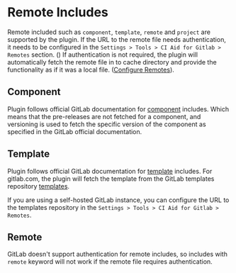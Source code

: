 # Remote Includes

Remote included such as `component`, `template`, `remote` and `project` are supported by the plugin.
If the URL to the remote file needs authentication, it needs to be configured in the `Settings > Tools > CI Aid for Gitlab > Remotes` section. ()
If authentication is not required, the plugin will automatically fetch the remote file in to cache directory and provide the functionality as if it was a local file. ([Configure Remotes](../configuration/remotes#gitlab-project-configuration)).

## Component
Plugin follows official GitLab documentation for [component](https://docs.gitlab.com/ee/ci/yaml/#component) includes. 
Which means that the pre-releases are not fetched for a component, and versioning is used to fetch the specific version of the component as specified in the GitLab official documentation.

## Template
Plugin follows official GitLab documentation for [template](https://docs.gitlab.com/ee/ci/yaml/#template) includes.
For gitlab.com, the plugin will fetch the template from the GitLab templates repository [templates](https://gitlab.com/gitlab-org/gitlab/-/tree/master/lib/gitlab/ci/templates).

If you are using a self-hosted GitLab instance, you can configure the URL to the templates repository in the `Settings > Tools > CI Aid for Gitlab > Remotes`.

## Remote
GitLab doesn't support authentication for remote includes, so includes with `remote` keyword will not work if the remote file requires authentication.
